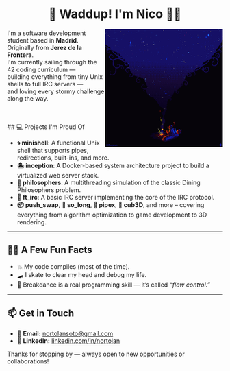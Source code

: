 <span align="center">

# 🌺 Waddup! I'm Nico 🏴‍☠️ 
</span>

<span align="left">

<img align="right" src=./media/212693.gif style="object-fit: cover; height: 275px; float: right;">

I'm a software development student based in **Madrid**.<br>
Originally from **Jerez de la Frontera**.<br>
I'm currently sailing through the 42 coding curriculum —<br>
building everything from tiny Unix shells to full IRC servers —<br>
and loving every stormy challenge along the way.

</span>
<br><br>

<!--<table align="center" width="100%">
<tr>
<td style="font-size: 24px; padding-right: 20px;">

I'm a software development student based in **Madrid**.<br>
Originally from **Jerez de la Frontera**.<br>
I'm currently sailing through the 42 coding curriculum —<br>
building everything from tiny Unix shells to full IRC servers —<br>
and loving every stormy challenge along the way.

</td>
<td>
<img src="https://giffiles.alphacoders.com/212/212693.gif" width="500" alt="outer wilds banner"/>
</td>
</tr>
</table>-->
</span>
## 💻 Projects I'm Proud Of

- **🌀 minishell**: A functional Unix shell that supports pipes, redirections, built-ins, and more.
- **🏝️ inception**: A Docker-based system architecture project to build a virtualized web server stack.
- **🤔 philosophers**: A multithreading simulation of the classic Dining Philosophers problem.
- **📡 ft_irc**: A basic IRC server implementing the core of the IRC protocol.
- **📦 push_swap**, **🧱 so_long**, **🧪 pipex**, **🧠 cub3D**, and more – covering everything from algorithm optimization to game development to 3D rendering.

---

## 🏴‍☠️ A Few Fun Facts

- 💥 My code compiles (most of the time).
- 🛹 I skate to clear my head and debug my life.
- 🕺 Breakdance is a real programming skill — it’s called *“flow control.”*

---

## 📫 Get in Touch

- 📧 **Email:** nortolansoto@gmail.com  
- 💼 **LinkedIn:** [linkedin.com/in/nortolan](https://www.linkedin.com/in/nortolan/)

Thanks for stopping by — always open to new opportunities or collaborations!

